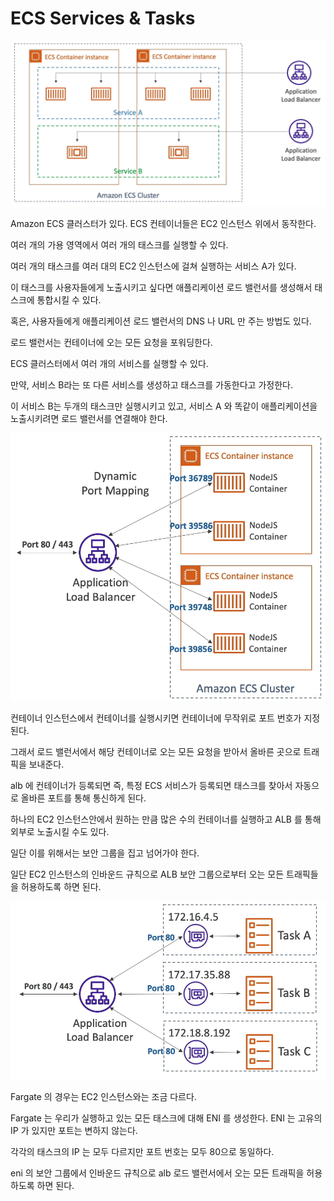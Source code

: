 # ECS Services & Tasks

![img_4.png](images/img_4.png)

Amazon ECS 클러스터가 있다. ECS 컨테이너들은 EC2 인스턴스 위에서 동작한다.

여러 개의 가용 영역에서 여러 개의 태스크를 실행할 수 있다.

여러 개의 태스크를 여러 대의 EC2 인스턴스에 걸쳐 실행하는 서비스 A가 있다.

이 태스크를 사용자들에게 노출시키고 싶다면 애플리케이션 로드 밸런서를 생성해서 태스크에 통합시킬 수 있다.

혹은, 사용자들에게 애플리케이션 로드 밸런서의 DNS 나 URL 만 주는 방법도 있다.

로드 밸런서는 컨테이너에 오는 모든 요청을 포워딩한다. 

ECS 클러스터에서 여러 개의 서비스를 실행할 수 있다.

만약, 서비스 B라는 또 다른 서비스를 생성하고 태스크를 가동한다고 가정한다.

이 서비스 B는 두개의 태스크만 실행시키고 있고, 서비스 A 와 똑같이 애플리케이션을 노출시키려면 로드 밸런서를 연결해야 한다.

![img_5.png](images/img_5.png)

컨테이너 인스턴스에서 컨테이너를 실행시키면 컨테이너에 무작위로 포트 번호가 지정된다.

그래서 로드 밸런서에서 해당 컨테이너로 오는 모든 요청을 받아서 올바른 곳으로 트래픽을 보내준다.

alb 에 컨테이너가 등록되면 즉, 특정 ECS 서비스가 등록되면 태스크를 찾아서 자동으로 올바른 포트를 통해 통신하게 된다.

하나의 EC2 인스턴스안에서 원하는 만큼 많은 수의 컨테이너를 실행하고 ALB 를 통해 외부로 노출시킬 수도 있다.

일단 이를 위해서는 보안 그룹을 집고 넘어가야 한다.

일단 EC2 인스턴스의 인바운드 규칙으로 ALB 보안 그룹으로부터 오는 모든 트래픽들을 허용하도록 하면 된다.

![img_6.png](images/img_6.png)

Fargate 의 경우는 EC2 인스턴스와는 조금 다르다.

Fargate 는 우리가 실행하고 있는 모든 태스크에 대해 ENI 를 생성한다. ENI 는 고유의 IP 가 있지만 포트는 변하지 않는다.

각각의 태스크의 IP 는 모두 다르지만 포트 번호는 모두 80으로 동일하다. 

eni 의 보안 그룹에서 인바운드 규칙으로 alb 로드 밸런서에서 오는 모든 트래픽을 허용하도록 하면 된다.

